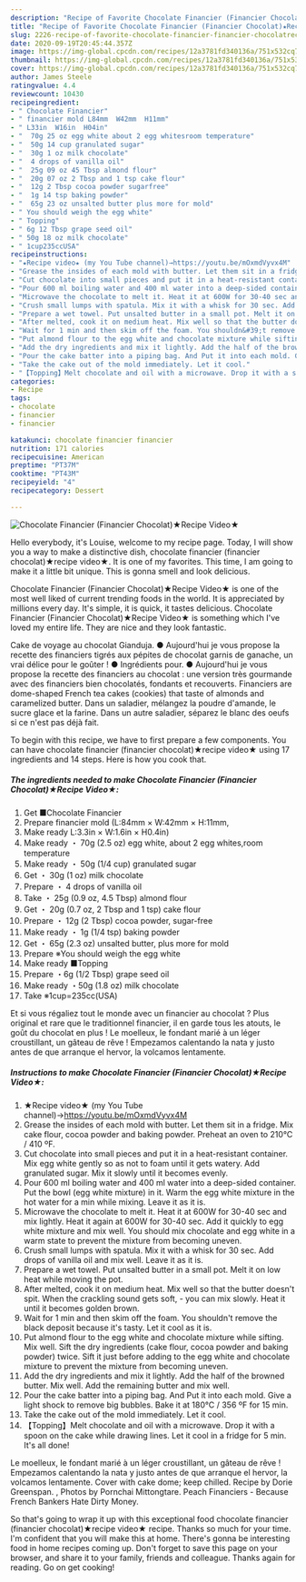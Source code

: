 ```yaml
---
description: "Recipe of Favorite Chocolate Financier (Financier Chocolat)★Recipe Video★"
title: "Recipe of Favorite Chocolate Financier (Financier Chocolat)★Recipe Video★"
slug: 2226-recipe-of-favorite-chocolate-financier-financier-chocolatrecipe-video
date: 2020-09-19T20:45:44.357Z
image: https://img-global.cpcdn.com/recipes/12a3781fd340136a/751x532cq70/chocolate-financier-financier-chocolat★recipe-video★-recipe-main-photo.jpg
thumbnail: https://img-global.cpcdn.com/recipes/12a3781fd340136a/751x532cq70/chocolate-financier-financier-chocolat★recipe-video★-recipe-main-photo.jpg
cover: https://img-global.cpcdn.com/recipes/12a3781fd340136a/751x532cq70/chocolate-financier-financier-chocolat★recipe-video★-recipe-main-photo.jpg
author: James Steele
ratingvalue: 4.4
reviewcount: 10430
recipeingredient:
- " Chocolate Financier"
- " financier mold L84mm  W42mm  H11mm"
- " L33in  W16in  H04in"
- "  70g 25 oz egg white about 2 egg whitesroom temperature"
- "  50g 14 cup granulated sugar"
- "  30g 1 oz milk chocolate"
- "  4 drops of vanilla oil"
- "  25g 09 oz 45 Tbsp almond flour"
- "  20g 07 oz 2 Tbsp and 1 tsp cake flour"
- "  12g 2 Tbsp cocoa powder sugarfree"
- "  1g 14 tsp baking powder"
- "  65g 23 oz unsalted butter plus more for mold"
- " You should weigh the egg white"
- " Topping"
- " 6g 12 Tbsp grape seed oil"
- " 50g 18 oz milk chocolate"
- " 1cup235ccUSA"
recipeinstructions:
- "★Recipe video★ (my You Tube channel)→https://youtu.be/mOxmdVyvx4M"
- "Grease the insides of each mold with butter. Let them sit in a fridge. Mix cake flour, cocoa powder and baking powder. Preheat an oven to 210℃ / 410 ºF."
- "Cut chocolate into small pieces and put it in a heat-resistant container. Mix egg white gently so as not to foam until it gets watery. Add granulated sugar. Mix it slowly until it becomes evenly."
- "Pour 600 ml boiling water and 400 ml water into a deep-sided container. Put the bowl (egg white mixture) in it. Warm the egg white mixture in the hot water for a min while mixing. Leave it as it is."
- "Microwave the chocolate to melt it. Heat it at 600W for 30-40 sec and mix lightly. Heat it again at 600W for 30-40 sec. Add it quickly to egg white mixture and mix well. You should mix chocolate and egg white in a warm state to prevent the mixture from becoming uneven."
- "Crush small lumps with spatula. Mix it with a whisk for 30 sec. Add drops of vanilla oil and mix well. Leave it as it is."
- "Prepare a wet towel. Put unsalted butter in a small pot. Melt it on low heat while moving the pot."
- "After melted, cook it on medium heat. Mix well so that the butter doesn&#39;t spit. When the crackling sound gets soft,  you can mix slowly. Heat it until it becomes golden brown."
- "Wait for 1 min and then skim off the foam. You shouldn&#39;t remove the black deposit because it&#39;s tasty. Let it cool as it is."
- "Put almond flour to the egg white and chocolate mixture while sifting. Mix well. Sift the dry ingredients (cake flour, cocoa powder and baking powder) twice. Sift it just before adding to the egg white and chocolate mixture to prevent the mixture from becoming uneven."
- "Add the dry ingredients and mix it lightly. Add the half of the browned butter. Mix well. Add the remaining butter and mix well."
- "Pour the cake batter into a piping bag. And Put it into each mold. Give a light shock to remove big bubbles. Bake it at 180℃ / 356 ºF for 15 min."
- "Take the cake out of the mold immediately. Let it cool."
- "【Topping】Melt chocolate and oil with a microwave. Drop it with a spoon on the cake while drawing lines. Let it cool in a fridge for 5 min. It&#39;s all done!"
categories:
- Recipe
tags:
- chocolate
- financier
- financier

katakunci: chocolate financier financier 
nutrition: 171 calories
recipecuisine: American
preptime: "PT37M"
cooktime: "PT43M"
recipeyield: "4"
recipecategory: Dessert

---
```



![Chocolate Financier (Financier Chocolat)★Recipe Video★](https://img-global.cpcdn.com/recipes/12a3781fd340136a/751x532cq70/chocolate-financier-financier-chocolat★recipe-video★-recipe-main-photo.jpg)

Hello everybody, it's Louise, welcome to my recipe page. Today, I will show you a way to make a distinctive dish, chocolate financier (financier chocolat)★recipe video★. It is one of my favorites. This time, I am going to make it a little bit unique. This is gonna smell and look delicious.

Chocolate Financier (Financier Chocolat)★Recipe Video★ is one of the most well liked of current trending foods in the world. It is appreciated by millions every day. It's simple, it is quick, it tastes delicious. Chocolate Financier (Financier Chocolat)★Recipe Video★ is something which I've loved my entire life. They are nice and they look fantastic.

Cake de voyage au chocolat Gianduja. ● Aujourd&#39;hui je vous propose la recette des financiers tigrés aux pépites de chocolat garnis de ganache, un vrai délice pour le goûter ! ● Ingrédients pour. ● Aujourd&#39;hui je vous propose la recette des financiers au chocolat : une version très gourmande avec des financiers bien chocolatés, fondants et recouverts. Financiers are dome-shaped French tea cakes (cookies) that taste of almonds and caramelized butter. Dans un saladier, mélangez la poudre d&#39;amande, le sucre glace et la farine. Dans un autre saladier, séparez le blanc des oeufs si ce n&#39;est pas déjà fait.


To begin with this recipe, we have to first prepare a few components. You can have chocolate financier (financier chocolat)★recipe video★ using 17 ingredients and 14 steps. Here is how you cook that.

<!--inarticleads1-->

##### The ingredients needed to make Chocolate Financier (Financier Chocolat)★Recipe Video★:

1. Get  ■Chocolate Financier
1. Prepare  financier mold (L:84mm × W:42mm × H:11mm,
1. Make ready  L:3.3in × W:1.6in × H0.4in)
1. Make ready  ・ 70g (2.5 oz) egg white, about 2 egg whites,room temperature
1. Make ready  ・ 50g (1/4 cup) granulated sugar
1. Get  ・ 30g (1 oz) milk chocolate
1. Prepare  ・ 4 drops of vanilla oil
1. Take  ・ 25g (0.9 oz, 4.5 Tbsp) almond flour
1. Get  ・ 20g (0.7 oz, 2 Tbsp and 1 tsp) cake flour
1. Prepare  ・ 12g (2 Tbsp) cocoa powder, sugar-free
1. Make ready  ・ 1g (1/4 tsp) baking powder
1. Get  ・ 65g (2.3 oz) unsalted butter, plus more for mold
1. Prepare  ※You should weigh the egg white
1. Make ready  ■Topping
1. Prepare  ・6g (1/2 Tbsp) grape seed oil
1. Make ready  ・50g (1.8 oz) milk chocolate
1. Take  ※1cup=235cc(USA)


Et si vous régaliez tout le monde avec un financier au chocolat ? Plus original et rare que le traditionnel financier, il en garde tous les atouts, le goût du chocolat en plus ! Le moelleux, le fondant marié à un léger croustillant, un gâteau de rêve ! Empezamos calentando la nata y justo antes de que arranque el hervor, la volcamos lentamente. 

<!--inarticleads2-->

##### Instructions to make Chocolate Financier (Financier Chocolat)★Recipe Video★:

1. ★Recipe video★ (my You Tube channel)→https://youtu.be/mOxmdVyvx4M
1. Grease the insides of each mold with butter. Let them sit in a fridge. Mix cake flour, cocoa powder and baking powder. Preheat an oven to 210℃ / 410 ºF.
1. Cut chocolate into small pieces and put it in a heat-resistant container. Mix egg white gently so as not to foam until it gets watery. Add granulated sugar. Mix it slowly until it becomes evenly.
1. Pour 600 ml boiling water and 400 ml water into a deep-sided container. Put the bowl (egg white mixture) in it. Warm the egg white mixture in the hot water for a min while mixing. Leave it as it is.
1. Microwave the chocolate to melt it. Heat it at 600W for 30-40 sec and mix lightly. Heat it again at 600W for 30-40 sec. Add it quickly to egg white mixture and mix well. You should mix chocolate and egg white in a warm state to prevent the mixture from becoming uneven.
1. Crush small lumps with spatula. Mix it with a whisk for 30 sec. Add drops of vanilla oil and mix well. Leave it as it is.
1. Prepare a wet towel. Put unsalted butter in a small pot. Melt it on low heat while moving the pot.
1. After melted, cook it on medium heat. Mix well so that the butter doesn&#39;t spit. When the crackling sound gets soft,  - you can mix slowly. Heat it until it becomes golden brown.
1. Wait for 1 min and then skim off the foam. You shouldn&#39;t remove the black deposit because it&#39;s tasty. Let it cool as it is.
1. Put almond flour to the egg white and chocolate mixture while sifting. Mix well. Sift the dry ingredients (cake flour, cocoa powder and baking powder) twice. Sift it just before adding to the egg white and chocolate mixture to prevent the mixture from becoming uneven.
1. Add the dry ingredients and mix it lightly. Add the half of the browned butter. Mix well. Add the remaining butter and mix well.
1. Pour the cake batter into a piping bag. And Put it into each mold. Give a light shock to remove big bubbles. Bake it at 180℃ / 356 ºF for 15 min.
1. Take the cake out of the mold immediately. Let it cool.
1. 【Topping】Melt chocolate and oil with a microwave. Drop it with a spoon on the cake while drawing lines. Let it cool in a fridge for 5 min. It&#39;s all done!


Le moelleux, le fondant marié à un léger croustillant, un gâteau de rêve ! Empezamos calentando la nata y justo antes de que arranque el hervor, la volcamos lentamente. Cover with cake dome; keep chilled. Recipe by Dorie Greenspan. , Photos by Pornchai Mittongtare. Peach Financiers - Because French Bankers Hate Dirty Money. 

So that's going to wrap it up with this exceptional food chocolate financier (financier chocolat)★recipe video★ recipe. Thanks so much for your time. I'm confident that you will make this at home. There's gonna be interesting food in home recipes coming up. Don't forget to save this page on your browser, and share it to your family, friends and colleague. Thanks again for reading. Go on get cooking!
